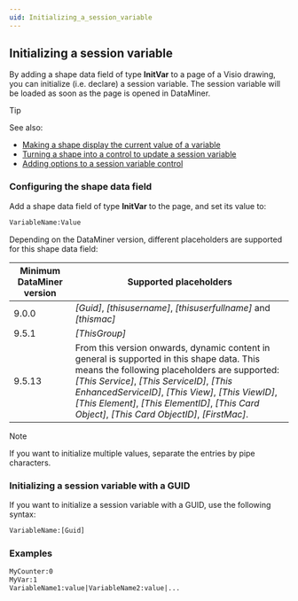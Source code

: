 ```yaml
---
uid: Initializing_a_session_variable
---
```


## Initializing a session variable

By adding a shape data field of type **InitVar** to a page of a Visio drawing, you can initialize (i.e. declare) a session variable. The session variable will be loaded as soon as the page is opened in DataMiner.

> [!TIP]
> See also:
> - [Making a shape display the current value of a variable](Making_a_shape_display_the_current_value_of_a_variable.md)
> - [Turning a shape into a control to update a session variable](Turning_a_shape_into_a_control_to_update_a_session_variable.md)
> - [Adding options to a session variable control](Adding_options_to_a_session_variable_control.md)

### Configuring the shape data field

Add a shape data field of type **InitVar** to the page, and set its value to:

```txt
VariableName:Value
```

Depending on the DataMiner version, different placeholders are supported for this shape data field:

| Minimum DataMiner version | Supported placeholders                                                                                                                                                                                                                                                                                                                                                                                                                                                                                                                                                                                                                                                                    |
|---------------------------|-------------------------------------------------------------------------------------------------------------------------------------------------------------------------------------------------------------------------------------------------------------------------------------------------------------------------------------------------------------------------------------------------------------------------------------------------------------------------------------------------------------------------------------------------------------------------------------------------------------------------------------------------------------------------------------------|
| 9.0.0                     | *\[Guid\]*, *\[thisusername\]*, *\[thisuserfullname\]* and *\[thismac\]*                                                                                                                                                                                                                                                                                                                                                                                                                                                                                      |
| 9.5.1                     | *\[ThisGroup\]*                                                                                                                                                                                                                                                                                                                                                                                                                                                                                                                                                                                                                                            |
| 9.5.13                    | From this version onwards, dynamic content in general is supported in this shape data. This means the following placeholders are supported: *\[This Service\]*, *\[This ServiceID\]*, *\[This EnhancedServiceID\]*, *\[This View\]*, *\[This ViewID\]*, *\[This Element\]*, *\[This ElementID\]*, *\[This Card Object\]*, *\[This Card ObjectID\]*, *\[FirstMac\]*. |

> [!NOTE]
> If you want to initialize multiple values, separate the entries by pipe characters.

### Initializing a session variable with a GUID

If you want to initialize a session variable with a GUID, use the following syntax:

```txt
VariableName:[Guid]
```

### Examples

```txt
MyCounter:0
MyVar:1
VariableName1:value|VariableName2:value|...
```
